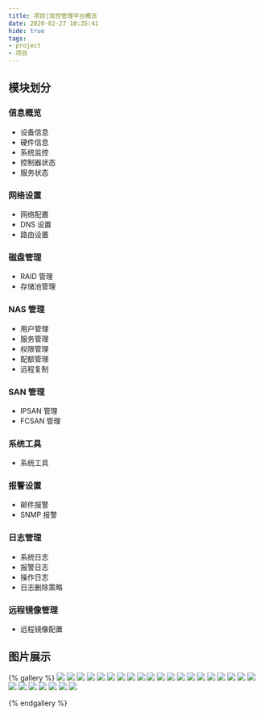 ```yaml
---
title: 项目|双控管理平台概览
date: 2020-02-27 10:35:41
hide: true
tags:
- project
- 项目
---
```

## 模块划分

### 信息概览
- 设备信息
- 硬件信息
- 系统监控
- 控制器状态
- 服务状态

### 网络设置
- 网络配置
- DNS 设置
- 路由设置

### 磁盘管理
- RAID 管理
- 存储池管理

### NAS 管理
- 用户管理
- 服务管理
- 权限管理
- 配额管理
- 远程复制

### SAN 管理
- IPSAN 管理
- FCSAN 管理

### 系统工具
- 系统工具

### 报警设置
- 邮件报警
- SNMP 报警

### 日志管理
- 系统日志
- 报警日志
- 操作日志
- 日志删除策略

### 远程镜像管理
- 远程镜像配置

## 图片展示

{% gallery %}
![](/images/SK-MG/REDS统一存储管理系统-login.png)
![](/images/SK-MG/REDS统一存储管理系统-overview.png)
![](/images/SK-MG/REDS统一存储管理系统-alert.png)
![](/images/SK-MG/REDS统一存储管理系统-alert_log.png)
![](/images/SK-MG/REDS统一存储管理系统-ctrl_status.png)
![](/images/SK-MG/REDS统一存储管理系统-del_log.png)
![](/images/SK-MG/REDS统一存储管理系统-devstate.png)
![](/images/SK-MG/REDS统一存储管理系统-DNS.png)
![](/images/SK-MG/REDS统一存储管理系统-drbd_mgr.png)
![](/images/SK-MG/REDS统一存储管理系统-drbd_process.jpg)
![](/images/SK-MG/REDS统一存储管理系统-fcsan.png)
![](/images/SK-MG/REDS统一存储管理系统-hw_info.png)
![](/images/SK-MG/REDS统一存储管理系统-ipsan.png)
![](/images/SK-MG/REDS统一存储管理系统-LUN.jpg)
![](/images/SK-MG/REDS统一存储管理系统-mon.png)
![](/images/SK-MG/REDS统一存储管理系统-nas_services.png)
![](/images/SK-MG/REDS统一存储管理系统-net.png)
![](/images/SK-MG/REDS统一存储管理系统-op_log.png)
![](/images/SK-MG/REDS统一存储管理系统-RAID_mgr.jpg)
![](/images/SK-MG/REDS统一存储管理系统-route.png)
![](/images/SK-MG/REDS统一存储管理系统-services.png)
![](/images/SK-MG/REDS统一存储管理系统-settings.png)
![](/images/SK-MG/REDS统一存储管理系统-snmp.png)
![](/images/SK-MG/REDS统一存储管理系统-storpool.png)
![](/images/SK-MG/REDS统一存储管理系统-sys_log.png)
![](/images/SK-MG/REDS统一存储管理系统-user.png)
![](/images/SK-MG/REDS统一存储管理系统-zijingjian.png)

{% endgallery %}